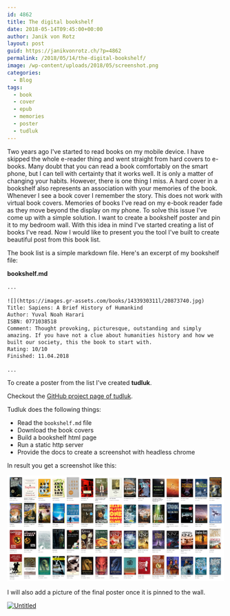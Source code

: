 ```yaml
---
id: 4862
title: The digital bookshelf
date: 2018-05-14T09:45:00+00:00
author: Janik von Rotz
layout: post
guid: https://janikvonrotz.ch/?p=4862
permalink: /2018/05/14/the-digital-bookshelf/
image: /wp-content/uploads/2018/05/screenshot.png
categories:
  - Blog
tags:
  - book
  - cover
  - epub
  - memories
  - poster
  - tudluk
---
```

Two years ago I've started to read books on my mobile device. I have skipped the whole e-reader thing and went straight from hard covers to e-books. Many doubt that you can read a book comfortably on the smart phone, but I can tell with certainty that it works well. It  is only a matter of changing your habits.
However, there is one thing I miss. A hard cover in a bookshelf also represents an association with your memories of the book. Whenever I see a book cover I remember the story. This does not work with virtual book covers. Memories of books I've read on my e-book reader fade as they move beyond the display on my phone. To solve this issue I've come up with a simple solution. I want to create a bookshelf poster and pin it to my bedroom wall. With this idea in mind I've started creating a list of books I've read. Now I would like to present you the tool I've built to create beautiful post from this book list.
<!--more-->

The book list is a simple markdown file. Here's an excerpt of my bookshelf file:

**bookshelf.md**

```
...

![](https://images.gr-assets.com/books/1433930311l/20873740.jpg)  
Title: Sapiens: A Brief History of Humankind 
Author: Yuval Noah Harari  
ISBN: 0771038518  
Comment: Thought provoking, picturesque, outstanding and simply amazing. If you have not a clue about humanities history and how we built our society, this the book to start with.  
Rating: 10/10  
Finished: 11.04.2018  

...
```

To create a poster from the list I've created **tudluk**. 

Checkout the [GitHub project page of tudluk](https://github.com/janikvonrotz/tudluk).

Tudluk does the following things:

* Read the `bookshelf.md` file
* Download the book covers
* Build a bookshelf html page
* Run a static http server
* Provide the docs to create a screenshot with headless chrome

In result you get a screenshot like this:

[![](https://raw.githubusercontent.com/janikvonrotz/tudluk/master/screenshot.png)](https://raw.githubusercontent.com/janikvonrotz/tudluk/master/screenshot.png)

I will also add a picture of the final poster once it is pinned to the wall.

[![Untitled](https://janikvonrotz.ch/wp-content/uploads/2018/05/the-digital-bookshelf-poster-1024x576.jpg)](https://janikvonrotz.ch/wp-content/uploads/2018/05/the-digital-bookshelf-poster.jpg)

